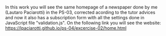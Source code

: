 In this work you will see the same homepage of a newspaper done by me (Lautaro Paciarotti) in the PS-03, corrected acording to the tutor advices and now it also has a subscription form with all the settings done in JavaScript file "validation.js".
On the following link you will see the website:
https://lpaciarotti.github.io/ps-04/excercise-02/home.html